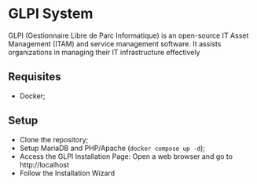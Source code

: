 # GLPI System

GLPI (Gestionnaire Libre de Parc Informatique) is an open-source IT Asset Management (ITAM) and service management software. It assists organizations in managing their IT infrastructure effectively

## Requisites

- Docker;

## Setup

- Clone the repository;
- Setup MariaDB and PHP/Apache (`docker compose up -d`);
- Access the GLPI Installation Page: Open a web browser and go to http://localhost
- Follow the Installation Wizard
